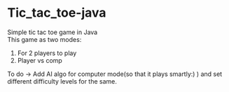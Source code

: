 # Tic_tac_toe-java
Simple tic tac toe game in Java<br>
This game as two modes:<br>
1. For 2 players to play<br>
2. Player vs comp

To do -> Add AI algo for computer mode(so that it plays smartly:) ) and set different difficulty levels for the same.
